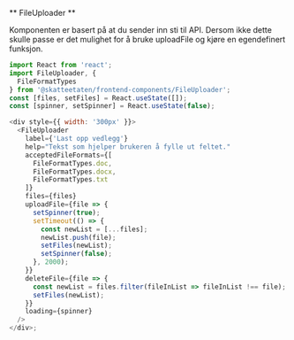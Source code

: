 ** FileUploader **

Komponenten er basert på at du sender inn sti til API. Dersom ikke dette skulle passe er det mulighet for å bruke uploadFile og kjøre en egendefinert funksjon.

```js
import React from 'react';
import FileUploader, {
  FileFormatTypes
} from '@skatteetaten/frontend-components/FileUploader';
const [files, setFiles] = React.useState([]);
const [spinner, setSpinner] = React.useState(false);

<div style={{ width: '300px' }}>
  <FileUploader
    label={'Last opp vedlegg'}
    help="Tekst som hjelper brukeren å fylle ut feltet."
    acceptedFileFormats={[
      FileFormatTypes.doc,
      FileFormatTypes.docx,
      FileFormatTypes.txt
    ]}
    files={files}
    uploadFile={file => {
      setSpinner(true);
      setTimeout(() => {
        const newList = [...files];
        newList.push(file);
        setFiles(newList);
        setSpinner(false);
      }, 2000);
    }}
    deleteFile={file => {
      const newList = files.filter(fileInList => fileInList !== file);
      setFiles(newList);
    }}
    loading={spinner}
  />
</div>;
```
